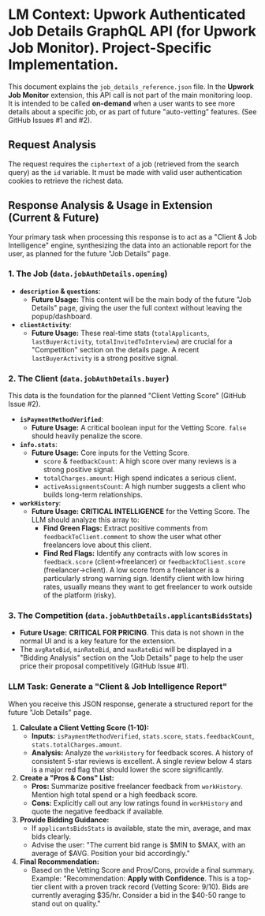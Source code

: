 # LM Context: Upwork Authenticated Job Details GraphQL API (for Upwork Job Monitor). Project-Specific Implementation.

This document explains the `job_details_reference.json` file. In the **Upwork Job Monitor** extension, this API call is not part of the main monitoring loop. It is intended to be called **on-demand** when a user wants to see more details about a specific job, or as part of future "auto-vetting" features. (See GitHub Issues #1 and #2).

## Request Analysis

The request requires the `ciphertext` of a job (retrieved from the search query) as the `id` variable. It must be made with valid user authentication cookies to retrieve the richest data.

## Response Analysis & Usage in Extension (Current & Future)

Your primary task when processing this response is to act as a "Client & Job Intelligence" engine, synthesizing the data into an actionable report for the user, as planned for the future "Job Details" page.

### 1. The Job (`data.jobAuthDetails.opening`)

-   **`description` & `questions`**:
    -   **Future Usage:** This content will be the main body of the future "Job Details" page, giving the user the full context without leaving the popup/dashboard.
-   **`clientActivity`**:
    -   **Future Usage:** These real-time stats (`totalApplicants`, `lastBuyerActivity`, `totalInvitedToInterview`) are crucial for a "Competition" section on the details page. A recent `lastBuyerActivity` is a strong positive signal.

### 2. The Client (`data.jobAuthDetails.buyer`)

This data is the foundation for the planned "Client Vetting Score" (GitHub Issue #2).

-   **`isPaymentMethodVerified`**:
    -   **Future Usage:** A critical boolean input for the Vetting Score. `false` should heavily penalize the score.
-   **`info.stats`**:
    -   **Future Usage:** Core inputs for the Vetting Score.
        -   `score` & `feedbackCount`: A high score over many reviews is a strong positive signal.
        -   `totalCharges.amount`: High spend indicates a serious client.
        -   `activeAssignmentsCount`: A high number suggests a client who builds long-term relationships.
-   **`workHistory`**:
    -   **Future Usage:** **CRITICAL INTELLIGENCE** for the Vetting Score. The LLM should analyze this array to:
        -   **Find Green Flags:** Extract positive comments from `feedbackToClient.comment` to show the user what other freelancers love about this client.
        -   **Find Red Flags:** Identify any contracts with low scores in `feedback.score` (client->freelancer) or `feedbackToClient.score` (freelancer->client). A low score from a freelancer is a particularly strong warning sign. Identify client with low hiring rates, usually means they want to get freelancer to work outside of the platform (risky).

### 3. The Competition (`data.jobAuthDetails.applicantsBidsStats`)

-   **Future Usage:** **CRITICAL FOR PRICING**. This data is not shown in the normal UI and is a key feature for the extension.
-   The `avgRateBid`, `minRateBid`, and `maxRateBid` will be displayed in a "Bidding Analysis" section on the "Job Details" page to help the user price their proposal competitively (GitHub Issue #1).

### LLM Task: Generate a "Client & Job Intelligence Report"

When you receive this JSON response, generate a structured report for the future "Job Details" page.

1.  **Calculate a Client Vetting Score (1-10):**
    -   **Inputs:** `isPaymentMethodVerified`, `stats.score`, `stats.feedbackCount`, `stats.totalCharges.amount`.
    -   **Analysis:** Analyze the `workHistory` for feedback scores. A history of consistent 5-star reviews is excellent. A single review below 4 stars is a major red flag that should lower the score significantly.
2.  **Create a "Pros & Cons" List:**
    -   **Pros:** Summarize positive freelancer feedback from `workHistory`. Mention high total spend or a high feedback score.
    -   **Cons:** Explicitly call out any low ratings found in `workHistory` and quote the negative feedback if available.
3.  **Provide Bidding Guidance:**
    -   If `applicantsBidsStats` is available, state the min, average, and max bids clearly.
    -   Advise the user: "The current bid range is $MIN to $MAX, with an average of $AVG. Position your bid accordingly."
4.  **Final Recommendation:**
    -   Based on the Vetting Score and Pros/Cons, provide a final summary. Example: "Recommendation: **Apply with Confidence**. This is a top-tier client with a proven track record (Vetting Score: 9/10). Bids are currently averaging $35/hr. Consider a bid in the $40-50 range to stand out on quality."